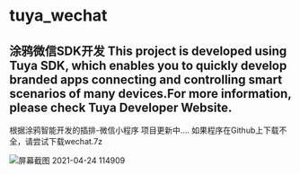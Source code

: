 # tuya_wechat

涂鸦微信SDK开发
This project is developed using Tuya SDK, which enables you to quickly develop branded apps connecting and controlling smart scenarios of many devices.For more information, please check Tuya Developer Website.
--------------------------------------

根据涂鸦智能开发的插排-微信小程序
项目更新中....
如果程序在Github上下载不全，请尝试下载wechat.7z


![屏幕截图 2021-04-24 114909](https://user-images.githubusercontent.com/59868283/115954223-606a9180-a522-11eb-9aef-a6eba6d61648.png)
